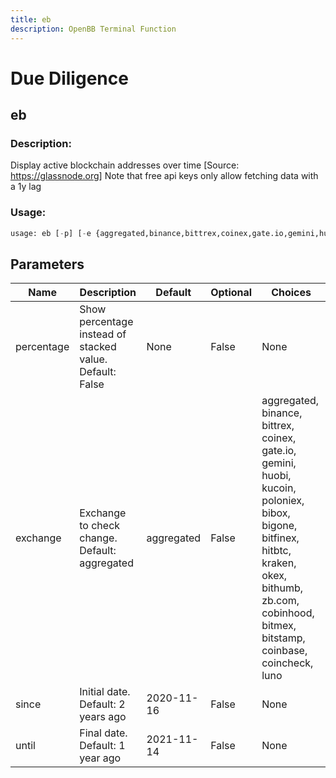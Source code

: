 ```yaml
---
title: eb
description: OpenBB Terminal Function
---
```


# Due Diligence

## eb

### Description: 

Display active blockchain addresses over time [Source: https://glassnode.org] Note that free api keys only allow fetching data with a 1y lag

### Usage: 
```python
usage: eb [-p] [-e {aggregated,binance,bittrex,coinex,gate.io,gemini,huobi,kucoin,poloniex,bibox,bigone,bitfinex,hitbtc,kraken,okex,bithumb,zb.com,cobinhood,bitmex,bitstamp,coinbase,coincheck,luno}] [-s SINCE] [-u UNTIL]
```

## Parameters

| Name | Description | Default | Optional | Choices |
| ---- | ----------- | ------- | -------- | ------- |
| percentage | Show percentage instead of stacked value. Default: False | None | False | None |
| exchange | Exchange to check change. Default: aggregated | aggregated | False | aggregated, binance, bittrex, coinex, gate.io, gemini, huobi, kucoin, poloniex, bibox, bigone, bitfinex, hitbtc, kraken, okex, bithumb, zb.com, cobinhood, bitmex, bitstamp, coinbase, coincheck, luno |
| since | Initial date. Default: 2 years ago | 2020-11-16 | False | None |
| until | Final date. Default: 1 year ago | 2021-11-14 | False | None |


